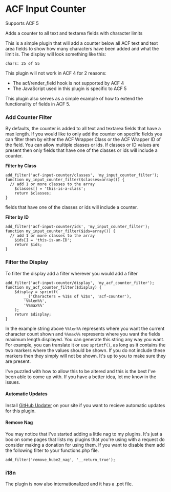 # ACF Input Counter

Supports ACF 5

Adds a counter to all text and textarea fields with character limits

This is a simple plugin that will add a counter below all ACF text and text area fields to show how many
characters have been added and what the limit is. The display will look something like this:

```
chars: 25 of 55
```

This plugin will not work in ACF 4 for 2 reasons:
* The acf/render_field hook is not supported by ACF 4
* The JavaScript used in this plugin is specific to ACF 5

This plugin also serves as a simple example of how to extend the functionality of fields in ACF 5.

### Add Counter Filter
By defaults, the counter is added to all text and textarea fields that have a max length. If you would like
to only add the counter on specific fields you can filter them by either the ACF Wrapper Class or the ACF
Wrapper ID of the field. You can allow multiple classes or ids. If classes or ID values are present then only
fields that have one of the classes or ids will include a counter.

**Filter by Class**
```
add_filter('acf-input-counter/classes', 'my_input_counter_filter');
function my_input_counter_filter($classes=array()) {
  // add 1 or more classes to the array
	$classes[] = 'this-is-a-class';
	return $classes;
}
```
fields that have one of the classes or ids will include a counter.

**Filter by ID**
```
add_filter('acf-input-counter/ids', 'my_input_counter_filter');
function my_input_counter_filter($ids=array()) {
  // add 1 or more classes to the array
	$ids[] = 'this-is-an-ID';
	return $ids;
}
```

### Filter the Display
To filter the display add a filter wherever you would add a filter
```
add_filter('acf-input-counter/display', 'my_acf_counter_filter');
function my_acf_counter_filter($display) {
    $display = sprintf(
        __('Characters = %1$s of %2$s', 'acf-counter'),
        '%%len%%',
        '%%max%%'
    );
	return $display;
}
```
In the example string above `%%len%%` represents where you want the current character count shown and `%%max%%`
represents where you want the fields maximum length displayed. You can generate this string any way you want.
For example, you can translate it or use `sprintf()`, as long as it contains the two markers where the values
should be shown. If you do not include these markers then they simply will not be shown. It's up to you to
make sure they are present.

I've puzzled with how to allow this to be altered and this is the best I've been able to come up with.
If you have a better idea, let me know in the issues.

#### Automatic Updates
Install [GitHub Updater](https://github.com/afragen/github-updater) on your site if you want to recieve automatic
updates for this plugin.

#### Remove Nag
You may notice that I've started adding a little nag to my plugins. It's just a box on some pages that lists my
plugins that you're using with a request do consider making a donation for using them. If you want to disable them
add the following filter to your functions.php file.
```
add_filter('remove_hube2_nag', '__return_true');
```

### i18n
The plugin is now also internationalized and it has a .pot file.